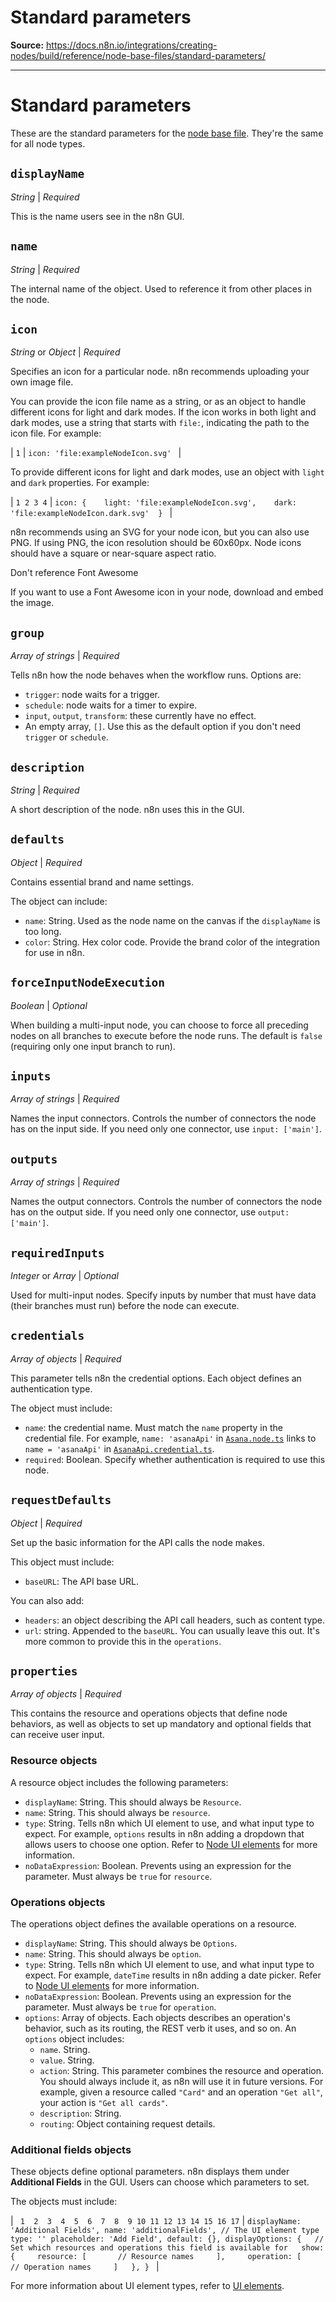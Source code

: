 # Standard parameters

**Source:** https://docs.n8n.io/integrations/creating-nodes/build/reference/node-base-files/standard-parameters/

---

# Standard parameters

These are the standard parameters for the [node base file](../). They're the same for all node types.

## `displayName`

*String* | *Required*

This is the name users see in the n8n GUI.

## `name`

*String* | *Required*

The internal name of the object. Used to reference it from other places in the node.

## `icon`

*String* or *Object* | *Required*

Specifies an icon for a particular node. n8n recommends uploading your own image file.

You can provide the icon file name as a string, or as an object to handle different icons for light and dark modes.
If the icon works in both light and dark modes, use a string that starts with `file:`, indicating the path to the icon file. For example:

| ``` 1 ``` | ``` icon: 'file:exampleNodeIcon.svg'  ``` |

To provide different icons for light and dark modes, use an object with `light` and `dark` properties. For example:

| ``` 1 2 3 4 ``` | ``` icon: {    light: 'file:exampleNodeIcon.svg',    dark: 'file:exampleNodeIcon.dark.svg'  }  ``` |

n8n recommends using an SVG for your node icon, but you can also use PNG. If using PNG, the icon resolution should be 60x60px. Node icons should have a square or near-square aspect ratio.

Don't reference Font Awesome

If you want to use a Font Awesome icon in your node, download and embed the image.

## `group`

*Array of strings* | *Required*

Tells n8n how the node behaves when the workflow runs. Options are:

- `trigger`: node waits for a trigger.
- `schedule`: node waits for a timer to expire.
- `input`, `output`, `transform`: these currently have no effect.
- An empty array, `[]`. Use this as the default option if you don't need `trigger` or `schedule`.

## `description`

*String* | *Required*

A short description of the node. n8n uses this in the GUI.

## `defaults`

*Object* | *Required*

Contains essential brand and name settings.

The object can include:

- `name`: String. Used as the node name on the canvas if the `displayName` is too long.
- `color`: String. Hex color code. Provide the brand color of the integration for use in n8n.

## `forceInputNodeExecution`

*Boolean* | *Optional*

When building a multi-input node, you can choose to force all preceding nodes on all branches to execute before the node runs. The default is `false` (requiring only one input branch to run).

## `inputs`

*Array of strings* | *Required*

Names the input connectors. Controls the number of connectors the node has on the input side. If you need only one connector, use `input: ['main']`.

## `outputs`

*Array of strings* | *Required*

Names the output connectors. Controls the number of connectors the node has on the output side. If you need only one connector, use `output: ['main']`.

## `requiredInputs`

*Integer* or *Array* | *Optional*

Used for multi-input nodes. Specify inputs by number that must have data (their branches must run) before the node can execute.

## `credentials`

*Array of objects* | *Required*

This parameter tells n8n the credential options. Each object defines an authentication type.

The object must include:

- `name`: the credential name. Must match the `name` property in the credential file. For example, `name: 'asanaApi'` in [`Asana.node.ts`](https://github.com/n8n-io/n8n/blob/master/packages/nodes-base/nodes/Asana/Asana.node.ts) links to `name = 'asanaApi'` in [`AsanaApi.credential.ts`](https://github.com/n8n-io/n8n/blob/master/packages/nodes-base/credentials/AsanaApi.credentials.ts).
- `required`: Boolean. Specify whether authentication is required to use this node.

## `requestDefaults`

*Object* | *Required*

Set up the basic information for the API calls the node makes.

This object must include:

- `baseURL`: The API base URL.

You can also add:

- `headers`: an object describing the API call headers, such as content type.
- `url`: string. Appended to the `baseURL`. You can usually leave this out. It's more common to provide this in the `operations`.

## `properties`

*Array of objects* | *Required*

This contains the resource and operations objects that define node behaviors, as well as objects to set up mandatory and optional fields that can receive user input.

### Resource objects

A resource object includes the following parameters:

- `displayName`: String. This should always be `Resource`.
- `name`: String. This should always be `resource`.
- `type`: String. Tells n8n which UI element to use, and what input type to expect. For example, `options` results in n8n adding a dropdown that allows users to choose one option. Refer to [Node UI elements](../../ui-elements/) for more information.
- `noDataExpression`: Boolean. Prevents using an expression for the parameter. Must always be `true` for `resource`.

### Operations objects

The operations object defines the available operations on a resource.

- `displayName`: String. This should always be `Options`.
- `name`: String. This should always be `option`.
- `type`: String. Tells n8n which UI element to use, and what input type to expect. For example, `dateTime` results in n8n adding a date picker. Refer to [Node UI elements](../../ui-elements/) for more information.
- `noDataExpression`: Boolean. Prevents using an expression for the parameter. Must always be `true` for `operation`.
- `options`: Array of objects. Each objects describes an operation's behavior, such as its routing, the REST verb it uses, and so on. An `options` object includes:
  - `name`. String.
  - `value`. String.
  - `action`: String. This parameter combines the resource and operation. You should always include it, as n8n will use it in future versions. For example, given a resource called `"Card"` and an operation `"Get all"`, your action is `"Get all cards"`.
  - `description`: String.
  - `routing`: Object containing request details.

### Additional fields objects

These objects define optional parameters. n8n displays them under **Additional Fields** in the GUI. Users can choose which parameters to set.

The objects must include:

| ```  1  2  3  4  5  6  7  8  9 10 11 12 13 14 15 16 17 ``` | ``` displayName: 'Additional Fields', name: 'additionalFields', // The UI element type type: '' placeholder: 'Add Field', default: {}, displayOptions: {   // Set which resources and operations this field is available for   show: {     resource: [       // Resource names     ],     operation: [       // Operation names     ]   }, }  ``` |

For more information about UI element types, refer to [UI elements](../../ui-elements/).
